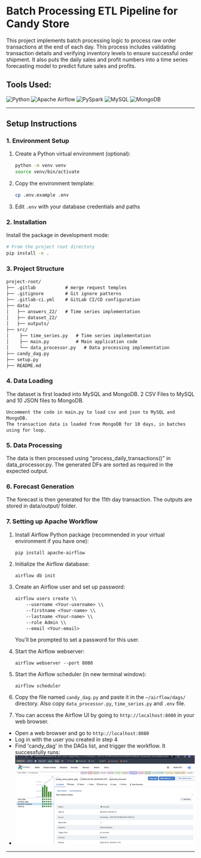 # Batch Processing ETL Pipeline for Candy Store

This project implements batch processing logic to process raw order transactions at the end of each day. This process includes validating transaction details and verifying inventory levels to ensure successful order shipment. It also puts the daily sales and profit numbers into a time series forecasting model to predict future sales and profits.

## Tools Used:
![Python](https://img.shields.io/badge/Python-3.9-yellow) ![Apache Airflow](https://img.shields.io/badge/Apache_Airflow-2.1.0-green) ![PySpark](https://img.shields.io/badge/PySpark-3.1.2-orange) ![MySQL](https://img.shields.io/badge/MySQL-8.0-blue) ![MongoDB](https://img.shields.io/badge/MongoDB-4.2-lightgreen)

---
## Setup Instructions
### 1. Environment Setup

1. Create a Python virtual environment (optional):
   ```bash
   python -m venv venv
   source venv/bin/activate 
   ```


2. Copy the environment template:
   ```bash
   cp .env.example .env
   ```

3. Edit `.env` with your database credentials and paths

### 2. Installation
Install the package in development mode:
```bash
# From the project root directory
pip install -e .
```

### 3. Project Structure
```
project-root/
├── .gitlab           # merge request temples
├── .gitignore        # Git ignore patterns
├── .gitlab-ci.yml    # GitLab CI/CD configuration
├── data/
│   ├── answers_22/   # Time series implementation
│   ├── dataset_22/
│   ├── outputs/
├── src/
│    ├── time_series.py   # Time series implementation
│    ├── main.py          # Main application code
│    └── data_processor.py   # Data processing implementation
├── candy_dag.py
├── setup.py
├── README.md 
```
### 4. Data Loading
The dataset is first loaded into MySQL and MongoDB. 2 CSV Files to MySQL and 10 JSON files to MongoDB.

```
Uncomment the code in main.py to load csv and json to MySQL and MongoDB.
The transaction data is loaded from MongoDB for 10 days, in batches using for loop.
```

### 5. Data Processing
The data is then processed using "process_daily_transactions()" in data_processor.py. The generated DFs are sorted as required in the expected output.

### 6. Forecast Generation
The forecast is then generated for the 11th day transaction. The outputs are stored in data/output/ folder.

### 7. Setting up Apache Workflow
1. Install Airflow Python package (recommended in your virtual environment if you have one):
    
    ```
    pip install apache-airflow
    ```
2. Initialize the Airflow database:
    
    ```
    airflow db init
    ```
3. Create an Airflow user and set up password:
    
    ```
    airflow users create \\
        --username <Your-username> \\
        --firstname <Your-name> \\
        --lastname <Your-name> \\
        --role Admin \\
        --email <Your-email>
    ```
    
    You'll be prompted to set a password for this user.
    
4. Start the Airflow webserver:
    
    ```
    airflow webserver --port 8080
    ```
    
5. Start the Airflow scheduler (in new terminal window):
    
    ```
    airflow scheduler
    ```
    
6. Copy the file named `candy_dag.py` and paste it in the `~/airflow/dags/` directory. Also copy `data_processor.py`, `time_series.py` and `.env` file.
   
7. You can access the Airflow UI by going to `http://localhost:8080` in your web browser.

  - Open a web browser and go to `http://localhost:8080`
  - Log in with the user you created in step 4
  - Find 'candy_dag' in the DAGs list, and trigger the workflow. It successfully runs:
  - ![alt text](image.png)

***